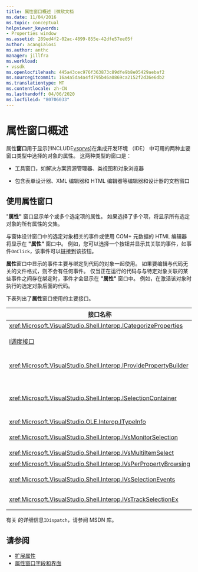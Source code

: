 ```yaml
---
title: 属性窗口概述 |微软文档
ms.date: 11/04/2016
ms.topic: conceptual
helpviewer_keywords:
- Properties window
ms.assetid: 289ed4f2-02ac-4899-855e-42dfe57ee05f
author: acangialosi
ms.author: anthc
manager: jillfra
ms.workload:
- vssdk
ms.openlocfilehash: 445a43cec976f363873c89dfe9b8e05429aebaf2
ms.sourcegitcommit: 16a4a5da4a4fd795b46a0869ca2152f2d36e6db2
ms.translationtype: MT
ms.contentlocale: zh-CN
ms.lasthandoff: 04/06/2020
ms.locfileid: "80706033"
---
```

# <a name="properties-window-overview"></a>属性窗口概述
属性**窗口**用于显示[!INCLUDE[vsprvs](../../code-quality/includes/vsprvs_md.md)]在集成开发环境 （IDE） 中可用的两种主要窗口类型中选择的对象的属性。 这两种类型的窗口是：

- 工具窗口，如解决方案资源管理器、类视图和对象浏览器

- 包含表单设计器、XML 编辑器和 HTML 编辑器等编辑器和设计器的文档窗口

## <a name="using-the-properties-window"></a>使用属性窗口
 "**属性"** 窗口显示单个或多个选定项的属性。 如果选择了多个项，将显示所有选定对象的所有属性的交集。

 与窗体设计窗口中的选定对象相关的事件或使用 COM+ 元数据的 HTML 编辑器将显示在 **"属性"** 窗口中。 例如，您可以选择一个按钮并显示其关联的事件，如事件`OnClick`，该事件可以链接到该按钮。

 **属性**窗口中显示的事件主要与绑定到代码的对象一起使用。 如果要编辑与代码无关的文件格式，则不会有任何事件。 仅当正在运行的代码与与特定对象关联的某些事件之间存在绑定时，事件才会显示在 **"属性"** 窗口中。 例如，在激活该对象时执行的选定对象后面的代码。

 下表列出了**属性**窗口使用的主要接口。

|接口名称|描述|
|--------------------|-----------------|
|<xref:Microsoft.VisualStudio.Shell.Interop.ICategorizeProperties>|向 **"属性"** 窗口提供类别列表，并将每个属性映射到类别。|
|[I调度接口](/previous-versions/windows/desktop/api/oaidl/nn-oaidl-idispatch)|向支持自动化的编程工具和其他应用程序公开对象的方法和属性。|
|<xref:Microsoft.VisualStudio.Shell.Interop.IProvidePropertyBuilder>|提供称为生成器的椭圆 （...） 按钮，这些*生成器*打开由对象本身实现的模式对话框窗口。 当用户不容易在文本字段中键入值时使用。 例如，它可用于打开一个颜色选取器，确定 RGB 值。|
|<xref:Microsoft.VisualStudio.Shell.Interop.ISelectionContainer>|提供对用于更新 **"属性"** 窗口中显示的信息的对象的访问。 <xref:Microsoft.VisualStudio.Shell.Interop.ISelectionContainer>由 VSPackages 为每个包含要显示相关属性的可选对象的窗口实现。|
|<xref:Microsoft.VisualStudio.OLE.Interop.ITypeInfo>|提供有关对象类型的信息，例如接口的方法和结构的字段。|
|<xref:Microsoft.VisualStudio.Shell.Interop.IVsMonitorSelection>|使 VSPackages 能够接收选择事件的通知，并检索有关当前项目层次结构、项、元素值和命令 UI 上下文的信息。|
|<xref:Microsoft.VisualStudio.Shell.Interop.IVsMultiItemSelect>|为环境提供对多个选择的访问。|
|<xref:Microsoft.VisualStudio.Shell.Interop.IVsPerPropertyBrowsing>|用于在 **"属性"** 窗口中显示的某些属性上提供本地化名称。|
|<xref:Microsoft.VisualStudio.Shell.Interop.IVsSelectionEvents>|通知已注册的 VS 包对当前选择、元素值或命令 UI 上下文的更改。|
|<xref:Microsoft.VisualStudio.Shell.Interop.IVsTrackSelectionEx>|通知环境当前所选内容的变化，并提供对与新选择相关的层次结构和项目信息的访问。|

 有关 的详细信息`IDispatch`，请参阅 MSDN 库。

## <a name="see-also"></a>请参阅
- [扩展属性](../../extensibility/internals/extending-properties.md)
- [属性窗口字段和界面](../../extensibility/internals/properties-window-fields-and-interfaces.md)

